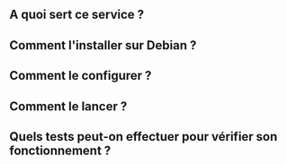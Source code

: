 ## A quoi sert ce service ?

## Comment l'installer sur Debian ?

## Comment le configurer ?

## Comment le lancer ?

## Quels tests peut-on effectuer pour vérifier son fonctionnement ?
